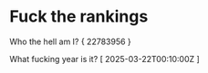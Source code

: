 # Fuck the rankings

Who the hell am I?
{ 22783956 }

What fucking year is it?
[ 2025-03-22T00:10:00Z ]
